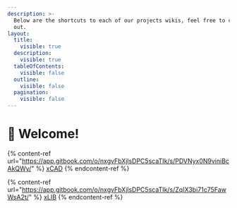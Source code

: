 ```yaml
---
description: >-
  Below are the shortcuts to each of our projects wikis, feel free to check them
  out.
layout:
  title:
    visible: true
  description:
    visible: true
  tableOfContents:
    visible: false
  outline:
    visible: false
  pagination:
    visible: false
---
```


# 👋 Welcome!

{% content-ref url="https://app.gitbook.com/o/nxgvFbXjlsDPC5scaTIk/s/PDVNyx0N9viniBcAkQWy/" %}
[xCAD](https://app.gitbook.com/o/nxgvFbXjlsDPC5scaTIk/s/PDVNyx0N9viniBcAkQWy/)
{% endcontent-ref %}

{% content-ref url="https://app.gitbook.com/o/nxgvFbXjlsDPC5scaTIk/s/ZqIX3bi71c75FawWsA2t/" %}
[xLIB](https://app.gitbook.com/o/nxgvFbXjlsDPC5scaTIk/s/ZqIX3bi71c75FawWsA2t/)
{% endcontent-ref %}
